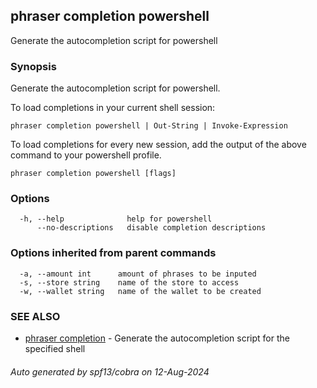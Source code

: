 ## phraser completion powershell

Generate the autocompletion script for powershell

### Synopsis

Generate the autocompletion script for powershell.

To load completions in your current shell session:

	phraser completion powershell | Out-String | Invoke-Expression

To load completions for every new session, add the output of the above command
to your powershell profile.


```
phraser completion powershell [flags]
```

### Options

```
  -h, --help              help for powershell
      --no-descriptions   disable completion descriptions
```

### Options inherited from parent commands

```
  -a, --amount int      amount of phrases to be inputed
  -s, --store string    name of the store to access
  -w, --wallet string   name of the wallet to be created
```

### SEE ALSO

* [phraser completion](phraser_completion.md)	 - Generate the autocompletion script for the specified shell

###### Auto generated by spf13/cobra on 12-Aug-2024
